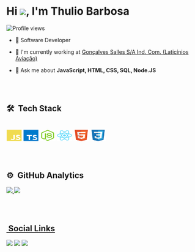 <h1 align="left">Hi <img src="https://raw.githubusercontent.com/kaueMarques/kaueMarques/master/hi.gif" width="30px">, I'm Thulio Barbosa</h1>
<p align="left"> <img src="https://komarev.com/ghpvc/?username=thuliomartins&color=yellow" alt="Profile views" /> </p>

- 🚀 Software Developer

- 🔭 I'm currently working at [Gonçalves Salles S/A Ind. Com. (Laticínios Aviação)](https://www.laticiniosaviacao.com.br/) 

- 💬 Ask me about **JavaScript, HTML, CSS, SQL, Node.JS**


<br><br>

## 🛠 &nbsp;Tech Stack

<div style="display: inline_block"><br>
  <img align="center" alt="Thulio-Js" height="30" width="40" src="https://raw.githubusercontent.com/devicons/devicon/master/icons/javascript/javascript-plain.svg">
  <img align="center" alt="Thulio-Ts" height="30" width="40" src="https://raw.githubusercontent.com/devicons/devicon/master/icons/typescript/typescript-plain.svg">
  <img align="center" alt="Thulio-Node" height="30" width="40" src="https://raw.githubusercontent.com/devicons/devicon/master/icons/nodejs/nodejs-original.svg">
  <img align="center" alt="Thulio-React" height="30" width="40" src="https://raw.githubusercontent.com/devicons/devicon/master/icons/react/react-original.svg">
  <img align="center" alt="Thulio-HTML" height="30" width="40" src="https://raw.githubusercontent.com/devicons/devicon/master/icons/html5/html5-original.svg">
  <img align="center" alt="Thulio-CSS" height="30" width="40" src="https://raw.githubusercontent.com/devicons/devicon/master/icons/css3/css3-original.svg">
</div>

<br><br>

## ⚙️ &nbsp;GitHub Analytics 

<div>
  <a href="https://github.com/thuliomartins">
  <img height="185em" src="https://github-readme-stats.vercel.app/api?username=thuliomartins&show_icons=true&theme=dracula&include_all_commits=true&count_private=true"/>
  <img height="185em" src="https://github-readme-stats.vercel.app/api/top-langs/?username=thuliomartins&layout=compact&langs_count=7&theme=dracula"/>
</div>
  
<br><br>
  
## &nbsp;Social Links
  
<div>
<a href="https://www.linkedin.com/in/thulio-barbosa-804a0b22a" target="_blank"><img src="https://img.shields.io/badge/-LinkedIn-%230077B5?style=for-the-badge&logo=linkedin&logoColor=white" target="_blank"></a>
  <a href="https://instagram.com/thulio.barbosa" target="_blank"><img src="https://img.shields.io/badge/-Instagram-%23E4405F?style=for-the-badge&logo=instagram&logoColor=white" target="_blank"></a>
  <a href="https://discord.gg/" target="_blank"><img src="https://img.shields.io/badge/Discord-7289DA?style=for-the-badge&logo=discord&logoColor=white" target="_blank"></a>
</div>
